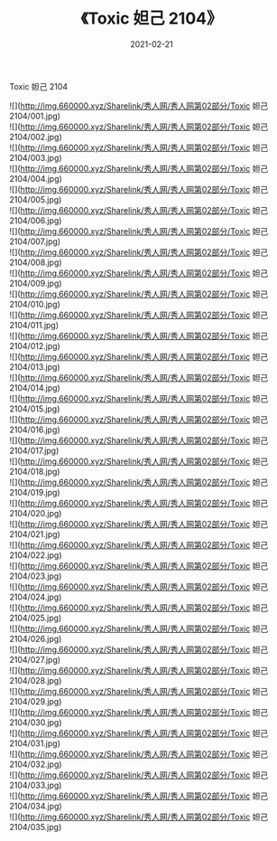 ﻿---
layout: post
title:  《Toxic 妲己 2104》
date:   2021-02-21
img: http://img.660000.xyz/Sharelink/秀人网/秀人网第02部分/Toxic 妲己 2104/000.jpg
categories: [美女, 清纯, 唯美]
---

Toxic 妲己 2104

  ![](http://img.660000.xyz/Sharelink/秀人网/秀人网第02部分/Toxic 妲己 2104/001.jpg) <br> ![](http://img.660000.xyz/Sharelink/秀人网/秀人网第02部分/Toxic 妲己 2104/002.jpg) <br> ![](http://img.660000.xyz/Sharelink/秀人网/秀人网第02部分/Toxic 妲己 2104/003.jpg) <br> ![](http://img.660000.xyz/Sharelink/秀人网/秀人网第02部分/Toxic 妲己 2104/004.jpg) <br> ![](http://img.660000.xyz/Sharelink/秀人网/秀人网第02部分/Toxic 妲己 2104/005.jpg) <br> ![](http://img.660000.xyz/Sharelink/秀人网/秀人网第02部分/Toxic 妲己 2104/006.jpg) <br> ![](http://img.660000.xyz/Sharelink/秀人网/秀人网第02部分/Toxic 妲己 2104/007.jpg) <br> ![](http://img.660000.xyz/Sharelink/秀人网/秀人网第02部分/Toxic 妲己 2104/008.jpg) <br> ![](http://img.660000.xyz/Sharelink/秀人网/秀人网第02部分/Toxic 妲己 2104/009.jpg) <br> ![](http://img.660000.xyz/Sharelink/秀人网/秀人网第02部分/Toxic 妲己 2104/010.jpg) <br> ![](http://img.660000.xyz/Sharelink/秀人网/秀人网第02部分/Toxic 妲己 2104/011.jpg) <br> ![](http://img.660000.xyz/Sharelink/秀人网/秀人网第02部分/Toxic 妲己 2104/012.jpg) <br> ![](http://img.660000.xyz/Sharelink/秀人网/秀人网第02部分/Toxic 妲己 2104/013.jpg) <br> ![](http://img.660000.xyz/Sharelink/秀人网/秀人网第02部分/Toxic 妲己 2104/014.jpg) <br> ![](http://img.660000.xyz/Sharelink/秀人网/秀人网第02部分/Toxic 妲己 2104/015.jpg) <br> ![](http://img.660000.xyz/Sharelink/秀人网/秀人网第02部分/Toxic 妲己 2104/016.jpg) <br> ![](http://img.660000.xyz/Sharelink/秀人网/秀人网第02部分/Toxic 妲己 2104/017.jpg) <br> ![](http://img.660000.xyz/Sharelink/秀人网/秀人网第02部分/Toxic 妲己 2104/018.jpg) <br> ![](http://img.660000.xyz/Sharelink/秀人网/秀人网第02部分/Toxic 妲己 2104/019.jpg) <br> ![](http://img.660000.xyz/Sharelink/秀人网/秀人网第02部分/Toxic 妲己 2104/020.jpg) <br> ![](http://img.660000.xyz/Sharelink/秀人网/秀人网第02部分/Toxic 妲己 2104/021.jpg) <br> ![](http://img.660000.xyz/Sharelink/秀人网/秀人网第02部分/Toxic 妲己 2104/022.jpg) <br> ![](http://img.660000.xyz/Sharelink/秀人网/秀人网第02部分/Toxic 妲己 2104/023.jpg) <br> ![](http://img.660000.xyz/Sharelink/秀人网/秀人网第02部分/Toxic 妲己 2104/024.jpg) <br> ![](http://img.660000.xyz/Sharelink/秀人网/秀人网第02部分/Toxic 妲己 2104/025.jpg) <br> ![](http://img.660000.xyz/Sharelink/秀人网/秀人网第02部分/Toxic 妲己 2104/026.jpg) <br> ![](http://img.660000.xyz/Sharelink/秀人网/秀人网第02部分/Toxic 妲己 2104/027.jpg) <br> ![](http://img.660000.xyz/Sharelink/秀人网/秀人网第02部分/Toxic 妲己 2104/028.jpg) <br> ![](http://img.660000.xyz/Sharelink/秀人网/秀人网第02部分/Toxic 妲己 2104/029.jpg) <br> ![](http://img.660000.xyz/Sharelink/秀人网/秀人网第02部分/Toxic 妲己 2104/030.jpg) <br> ![](http://img.660000.xyz/Sharelink/秀人网/秀人网第02部分/Toxic 妲己 2104/031.jpg) <br> ![](http://img.660000.xyz/Sharelink/秀人网/秀人网第02部分/Toxic 妲己 2104/032.jpg) <br> ![](http://img.660000.xyz/Sharelink/秀人网/秀人网第02部分/Toxic 妲己 2104/033.jpg) <br> ![](http://img.660000.xyz/Sharelink/秀人网/秀人网第02部分/Toxic 妲己 2104/034.jpg) <br> ![](http://img.660000.xyz/Sharelink/秀人网/秀人网第02部分/Toxic 妲己 2104/035.jpg) <br>